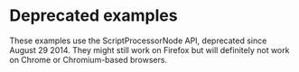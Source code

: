 # Deprecated examples

These examples use the ScriptProcessorNode API, deprecated since August 29 2014. They might still work on Firefox but will definitely not work on Chrome or Chromium-based browsers.